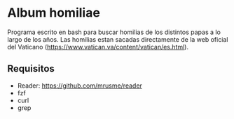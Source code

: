 # Album homiliae
Programa escrito en bash para buscar homilias de los distintos papas a lo largo de los años. Las homilias estan sacadas directamente de la web oficial del Vaticano (https://www.vatican.va/content/vatican/es.html).

## Requisitos
* Reader: https://github.com/mrusme/reader
* fzf
* curl
* grep
